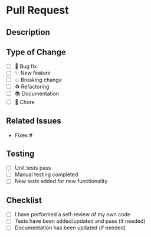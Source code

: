 # Pull Request

## Description
<!-- Provide a brief description of the changes in this PR -->

## Type of Change
<!-- Mark the relevant option with an 'x' -->
- [ ] 🐛 Bug fix
- [ ] ✨ New feature
- [ ] 💥 Breaking change
- [ ] ♻️ Refactoring
- [ ] 📚 Documentation
- [ ] 🔧 Chore

## Related Issues
<!-- Link to related issues using "Closes #123", "Fixes #456", "Relates to #789" -->
- Fixes #

## Testing
<!-- Describe the tests you ran to verify your changes -->
- [ ] Unit tests pass
- [ ] Manual testing completed
- [ ] New tests added for new functionality

## Checklist
<!-- Mark completed items with an 'x' -->
- [ ] I have performed a self-review of my own code
- [ ] Tests have been added/updated and pass (if needed)
- [ ] Documentation has been updated (if needed)
